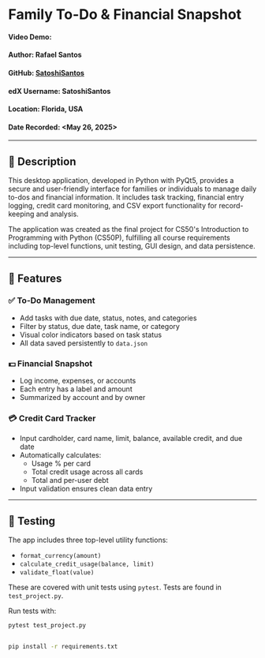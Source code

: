 # Family To-Do & Financial Snapshot

#### Video Demo: <Coming Soon>
#### Author: Rafael Santos  
#### GitHub: [SatoshiSantos](https://github.com/SatoshiSantos)  
#### edX Username: SatoshiSantos  
#### Location: Florida, USA  
#### Date Recorded: <May 26, 2025>

---

## 📌 Description

This desktop application, developed in Python with PyQt5, provides a secure and user-friendly interface for families or individuals to manage daily to-dos and financial information. It includes task tracking, financial entry logging, credit card monitoring, and CSV export functionality for record-keeping and analysis.

The application was created as the final project for CS50's Introduction to Programming with Python (CS50P), fulfilling all course requirements including top-level functions, unit testing, GUI design, and data persistence.

---

## 🚀 Features

### ✅ To-Do Management
- Add tasks with due date, status, notes, and categories
- Filter by status, due date, task name, or category
- Visual color indicators based on task status
- All data saved persistently to `data.json`

### 💵 Financial Snapshot
- Log income, expenses, or accounts
- Each entry has a label and amount
- Summarized by account and by owner

### 💳 Credit Card Tracker
- Input cardholder, card name, limit, balance, available credit, and due date
- Automatically calculates:
  - Usage % per card
  - Total credit usage across all cards
  - Total and per-user debt
- Input validation ensures clean data entry

---

## 🧪 Testing

The app includes three top-level utility functions:
- `format_currency(amount)`
- `calculate_credit_usage(balance, limit)`
- `validate_float(value)`

These are covered with unit tests using `pytest`. Tests are found in `test_project.py`.

Run tests with:
```bash
pytest test_project.py


pip install -r requirements.txt
